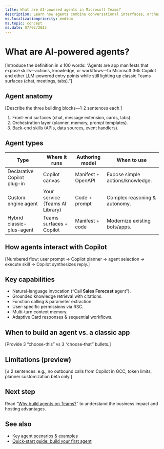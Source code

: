 ```yaml
---
title: What are AI-powered agents in Microsoft Teams?  
description: Learn how agents combine conversational interfaces, orchestration logic, and Microsoft 365 data to extend Copilot and Teams experiences.  
ms.localizationpriority: medium  
ms.topic: concept  
ms.date: 07/02/2025  
---
```

# What are AI-powered agents?  

[Introduce the definition in ≤ 100 words: “Agents are app manifests that expose skills—actions, knowledge, or workflows—to Microsoft 365 Copilot and other LLM-powered entry points while still lighting up classic Teams surfaces (chat, meetings, tabs).”]

## Agent anatomy  

[Describe the three building blocks—1-2 sentences each.]  

1. Front-end surfaces (chat, message extension, cards, tabs).  
2. Orchestration layer (planner, memory, prompt templates).  
3. Back-end skills (APIs, data sources, event handlers).

## Agent types  

| Type | Where it runs | Authoring model | When to use |  
|------|---------------|-----------------|-------------|  
| Declarative Copilot plug-in | Copilot canvas | Manifest + OpenAPI | Expose simple actions/knowledge. |  
| Custom engine agent | Your service (Teams AI Library) | Code + prompt | Complex reasoning & autonomy. |  
| Hybrid classic-plus-agent | Teams surfaces + Copilot | Manifest + code | Modernize existing bots/apps. |

## How agents interact with Copilot  

[Numbered flow: user prompt → Copilot planner → agent selection → execute skill → Copilot synthesizes reply.]

## Key capabilities  

- Natural-language invocation (“Call **Sales Forecast** agent”).  
- Grounded knowledge retrieval with citations.  
- Function calling & parameter extraction.  
- User-specific permissions via RSC.  
- Multi-turn context memory.  
- Adaptive Card responses & sequential workflows.

## When to build an agent vs. a classic app  

[Provide 3 “choose-this” vs 3 “choose-that” bullets.]

## Limitations (preview)  

[≤ 2 sentences: e.g., no outbound calls from Copilot in GCC, token limits, planner customization beta only.]

## Next step  

Read “[Why build agents on Teams?](why-build-agents-on-teams.md)” to understand the business impact and hosting advantages.

## See also  

- [Key agent scenarios & examples](key-agent-scenarios-and-examples.md)  
- [Quick-start guide: build your first agent](quick-start-guide-build-your-first-agent.md)
